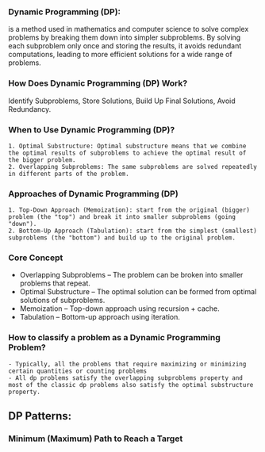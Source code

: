 ### Dynamic Programming (DP):
 is a method used in mathematics and computer science to solve
    complex problems by breaking them down into simpler subproblems. By solving each
    subproblem only once and storing the results, it avoids redundant computations,
    leading to more efficient solutions for a wide range of problems.

### How Does Dynamic Programming (DP) Work?
 Identify Subproblems, Store Solutions, 
    Build Up Final Solutions, Avoid Redundancy. 

### When to Use Dynamic Programming (DP)?
    1. Optimal Substructure: Optimal substructure means that we combine the optimal results of subproblems to achieve the optimal result of the bigger problem.
    2. Overlapping Subproblems: The same subproblems are solved repeatedly in different parts of the problem.

### Approaches of Dynamic Programming (DP)
    1. Top-Down Approach (Memoization): start from the original (bigger) problem (the "top") and break it into smaller subproblems (going "down").
    2. Bottom-Up Approach (Tabulation): start from the simplest (smallest) subproblems (the "bottom") and build up to the original problem.
    
### Core Concept
- Overlapping Subproblems – The problem can be broken into smaller problems that repeat.
- Optimal Substructure – The optimal solution can be formed from optimal solutions of subproblems.
- Memoization – Top-down approach using recursion + cache.
- Tabulation – Bottom-up approach using iteration.

### How to classify a problem as a Dynamic Programming Problem? 
    - Typically, all the problems that require maximizing or minimizing certain quantities or counting problems
    - All dp problems satisfy the overlapping subproblems property and most of the classic dp problems also satisfy the optimal substructure property.

## DP Patterns:

### Minimum (Maximum) Path to Reach a Target
